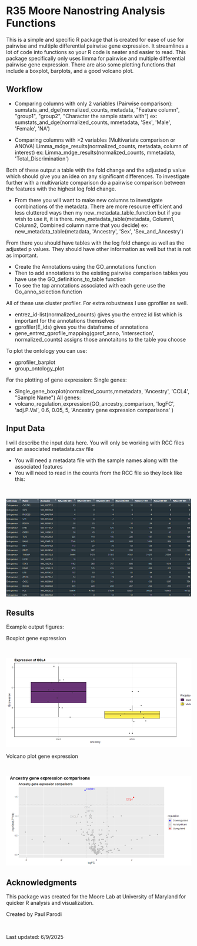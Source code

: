 # R35 Moore Nanostring Analysis Functions

This is a simple and specific R package that is created for ease of use for pairwise and 
multiple differential pairwise gene expression. It streamlines a lot of code into functions
so your R code is neater and easier to read. This package specifically only uses limma for pairwise
and multiple differential pairwise gene expression. There are also some plotting functions
that include a boxplot, barplots, and a good volcano plot. 

## Workflow
- Comparing columns with only 2 variables (Pairwise comparison):
  sumstats_and_dge(normalized_counts, metadata, "Feature column", "group1", "group2", "Character the sample starts with")
  ex: sumstats_and_dge(normalized_counts, mmetadata, 'Sex', 'Male', 'Female', 'NA')

- Comparing columns with >2 variables (Multivariate comparison or ANOVA)
  Limma_mdge_results(normalized_counts, metadata, column of interest)
  ex: Limma_mdge_results(normalized_counts, mmetadata, 'Total_Discrimination')

Both of these output a table with the fold change and the adjusted p value which should give you an idea on any significant differences.
To investigate further with a multivariate comparison do a pairwise comparison between the features with the highest log fold change.

- From there you will want to make new columns to investigate combinations of the metadata. There are more resource efficient and less cluttered ways then my new_metadata_table_function but if you wish to use it, it is there.
new_metadata_table(metadata, Column1, Column2, Combined column name that you decide)
ex: new_metadata_table(metadata, 'Ancestry', 'Sex', 'Sex_and_Ancestry')

From there you should have tables with the log fold change as well as the adjusted p values. They should have other information as well but that is not as important. 
- Create the Annotations using the GO_annotations function
- Then to add annotations to the existing pairwise comparison tables you have use the GO_definitions_to_table function
- To see the top annotations associated with each gene use the Go_anno_selection function

All of these use cluster profiler. For extra robustness I use gprofiler as well. 
- entrez_id-list(normalized_counts) gives you the entrez id list which is important for the annotations themselves
- gprofiler(E_ids) gives you the dataframe of annotations
- gene_entrez_gprofile_mapping(gprof_anno, 'intersection', normalized_counts) assigns those annotaitons to the table you choose

To plot the ontology you can use:
- gprofiler_barplot
- group_ontology_plot


For the plotting of gene expression:
Single genes:
  - Single_gene_boxplot(normalized_counts,mmetadata, 'Ancestry', 'CCL4', "Sample Name")
All genes:
  - volcano_regulation_expression(GO_ancestry_comparison, 'logFC', 'adj.P.Val', 0.6, 0.05, 5, 'Ancestry gene expression comparisons' )



## Input Data

I will describe the input data here. You will only be working with RCC files and an associated metadata.csv file  
- You will need a metadata file with the sample names along with the associated features
- You will need to read in the counts from the RCC file so they look like this:
 
<br> 

![Screenshot of the application](./Raw_counts_table.png)


## Results

Example output figures:

Boxplot gene expression

<br>

![Screenshot of the application](./CCL4_expression.png)

Volcano plot gene expression

<br>

![Screenshot of the application](./Ancestry_gene_expression.png)

## Acknowledgments
This package was created for the Moore Lab at University of Maryland for quicker R analysis and visualization.
<br>

Created by Paul Parodi

<br>

Last updated: 6/9/2025

